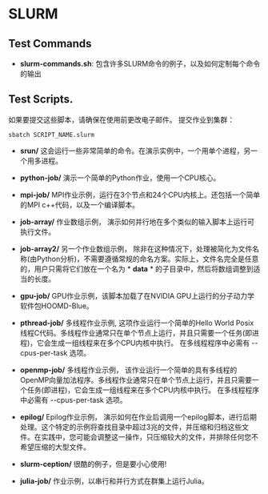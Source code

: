 SLURM
=====

Test Commands
-------------

- **slurm-commands.sh**: 包含许多SLURM命令的例子，以及如何定制每个命令的输出

Test Scripts. 
------------

如果要提交这些脚本，请确保在使用前更改电子邮件。
提交作业到集群：

	sbatch SCRIPT_NAME.slurm

- **srun/**  这会运行一些非常简单的命令。在演示实例中，一个用单个进程，另一个用多进程。

- **python-job/**  演示一个简单的Python作业，使用一个CPU核心。

- **mpi-job/**  MPI作业示例，运行在3个节点和24个CPU内核上。还包括一个简单的MPI c++代码，以及一个编译脚本。

- **job-array/**  作业数组示例， 演示如何并行地在多个类似的输入脚本上运行可执行文件。

- **job-array2/** 另一个作业数组示例， 除非在这种情况下，处理被简化为文件名称(由Python分析)，不需要遵循常规的命名方案。实际上，文件名完全是任意的，用户只需将它们放在一个名为 * **data** * 的子目录中，然后将数组调整到适当的长度。

- **gpu-job/** GPU作业示例，该脚本加载了在NVIDIA GPU上运行的分子动力学软件包HOOMD-Blue。

- **pthread-job/** 多线程作业示例, 这项作业运行一个简单的Hello World Posix线程C代码。多线程作业通常只在单个节点上运行，并且只需要一个任务(即进程)，它会生成一组线程来在多个CPU内核中执行。 在多线程程序中必需有 --cpus-per-task 选项。

- **openmp-job/** 多线程作业示例， 该作业运行一个简单的具有多线程的OpenMP向量加法程序。多线程作业通常只在单个节点上运行，并且只需要一个任务(即进程)，它会生成一组线程来在多个CPU内核中执行。 在多线程程序中必需有 --cpus-per-task 选项。

- **epilog/** Epilog作业示例， 演示如何在作业后调用一个epilog脚本，进行后期处理。这个特定的示例将查找目录中超过3兆的文件，并压缩和归档这些文件。在实践中，您可能会调整这一操作，只压缩较大的文件，并排除任何您不希望压缩的大型文件。

- **slurm-ception/** 很酷的例子，但是要小心使用!

- **julia-job/** 作业示例，以串行和并行方式在群集上运行Julia。
